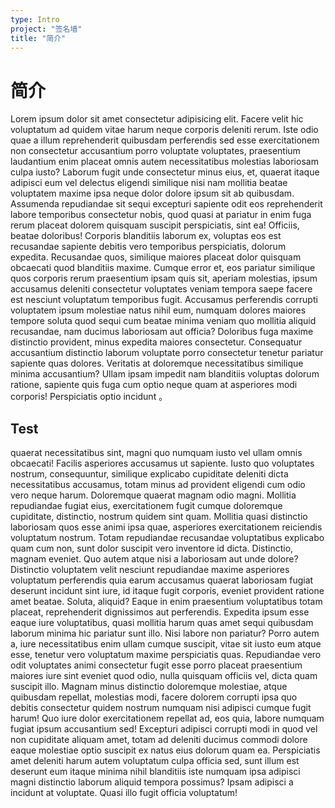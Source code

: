 ```yaml
---
type: Intro
project: "签名墙"
title: "简介"
---
```


# 简介

Lorem ipsum dolor sit amet consectetur adipisicing elit. Facere velit hic voluptatum ad quidem vitae harum neque corporis deleniti rerum. Iste odio quae a illum reprehenderit quibusdam perferendis sed esse exercitationem non consectetur accusantium porro voluptate voluptates, praesentium laudantium enim placeat omnis autem necessitatibus molestias laboriosam culpa iusto? Laborum fugit unde consectetur minus eius, et, quaerat itaque adipisci eum vel delectus eligendi similique nisi nam mollitia beatae voluptatem maxime ipsa neque dolor dolore ipsum sit ab quibusdam. Assumenda repudiandae sit sequi excepturi sapiente odit eos reprehenderit labore temporibus consectetur nobis, quod quasi at pariatur in enim fuga rerum placeat dolorem quisquam suscipit perspiciatis, sint ea! Officiis, beatae doloribus! Corporis blanditiis laborum ex, voluptas eos est recusandae sapiente debitis vero temporibus perspiciatis, dolorum expedita. Recusandae quos, similique maiores placeat dolor quisquam obcaecati quod blanditiis maxime. Cumque error et, eos pariatur similique quos corporis rerum praesentium ipsam quis sit, aperiam molestias, ipsum accusamus deleniti consectetur voluptates veniam tempora saepe facere est nesciunt voluptatum temporibus fugit. Accusamus perferendis corrupti voluptatem ipsum molestiae natus nihil eum, numquam dolores maiores tempore soluta quod sequi cum beatae minima veniam quo mollitia aliquid recusandae, nam ducimus laboriosam aut officia? Doloribus fuga maxime distinctio provident, minus expedita maiores consectetur. Consequatur accusantium distinctio laborum voluptate porro consectetur tenetur pariatur sapiente quas dolores. Veritatis at doloremque necessitatibus similique minima accusantium? Ullam ipsam impedit nam blanditiis voluptas dolorum ratione, sapiente quis fuga cum optio neque quam at asperiores modi corporis! Perspiciatis optio incidunt 。

## Test

quaerat necessitatibus sint, magni quo numquam iusto vel ullam omnis obcaecati! Facilis asperiores accusamus ut sapiente. Iusto quo voluptates nostrum, consequuntur, similique explicabo cupiditate deleniti dicta necessitatibus accusamus, totam minus ad provident eligendi cum odio vero neque harum. Doloremque quaerat magnam odio magni. Mollitia repudiandae fugiat eius, exercitationem fugit cumque doloremque cupiditate, distinctio, nostrum quidem sint quam. Mollitia quasi distinctio laboriosam quos esse animi ipsa quae, asperiores exercitationem reiciendis voluptatum nostrum. Totam repudiandae recusandae voluptatibus explicabo quam cum non, sunt dolor suscipit vero inventore id dicta. Distinctio, magnam eveniet. Quo autem atque nisi a laboriosam aut unde dolore? Distinctio voluptatem velit nesciunt repudiandae maxime asperiores voluptatum perferendis quia earum accusamus quaerat laboriosam fugiat deserunt incidunt sint iure, id itaque fugit corporis, eveniet provident ratione amet beatae. Soluta, aliquid? Eaque in enim praesentium voluptatibus totam placeat, reprehenderit dignissimos aut perferendis. Expedita ipsum esse eaque iure voluptatibus, quasi mollitia harum quas amet sequi quibusdam laborum minima hic pariatur sunt illo. Nisi labore non pariatur? Porro autem a, iure necessitatibus enim ullam cumque suscipit, vitae sit iusto eum atque esse, tenetur vero voluptatum maxime perspiciatis quas. Repudiandae vero odit voluptates animi consectetur fugit esse porro placeat praesentium maiores iure sint eveniet quod odio, nulla quisquam officiis vel, dicta quam suscipit illo. Magnam minus distinctio doloremque molestiae, atque quibusdam repellat, molestias modi, facere dolorem corrupti ipsa quo debitis consectetur quidem nostrum numquam nisi adipisci cumque fugit harum! Quo iure dolor exercitationem repellat ad, eos quia, labore numquam fugiat ipsum accusantium sed! Excepturi adipisci corrupti modi in quod vel non cupiditate aliquam amet, totam ad deleniti ducimus commodi dolore eaque molestiae optio suscipit ex natus eius dolorum quam ea. Perspiciatis amet deleniti harum autem voluptatum culpa officia sed, sunt illum est deserunt eum itaque minima nihil blanditiis iste numquam ipsa adipisci magni distinctio laborum aliquid tempora possimus? Ipsam adipisci a incidunt at voluptate. Quasi illo fugit officia voluptatum!
